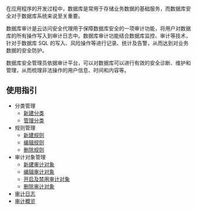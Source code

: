 在应用程序的开发过程中，数据库是常用于存储业务数据的基础服务，而数据库安全对于数据库系统来说至关重要。

数据库审计是云访问安全代理用于保障数据库安全的一项审计功能，将用户对数据库的所有操作写入到审计日志中。数据库审计功能结合数据库监控、审计等技术，针对于数据库 SQL 的写入、风险操作等进行记录、统计及告警，从而达到对业务数据的安全防护。

数据库安全管理员依据审计平台，可以对数据库可以进行有效的安全诊断、维护和管理，从而梳理非法操作的用户信息、时间和内容等。

## 使用指引
- 分类管理
	- [新建分类](https://cloud.tencent.com/document/product/1303/69143)
	- [管理分类](https://cloud.tencent.com/document/product/1303/69144) 
-  规则管理
   - [新建规则](https://cloud.tencent.com/document/product/1303/69146)
   - [编辑规则](https://cloud.tencent.com/document/product/1303/69147)
   - [删除规则](https://cloud.tencent.com/document/product/1303/69148) 
- 审计对象管理
   - [新建审计对象](https://cloud.tencent.com/document/product/1303/69151)
   - [编辑审计对象](https://cloud.tencent.com/document/product/1303/69153)
   - [开启及禁用审计对象](https://cloud.tencent.com/document/product/1303/69152)
   - [删除审计对象](https://cloud.tencent.com/document/product/1303/69154)
- [审计日志](https://cloud.tencent.com/document/product/1303/69156)
- [审计概览](https://cloud.tencent.com/document/product/1303/69155)    
